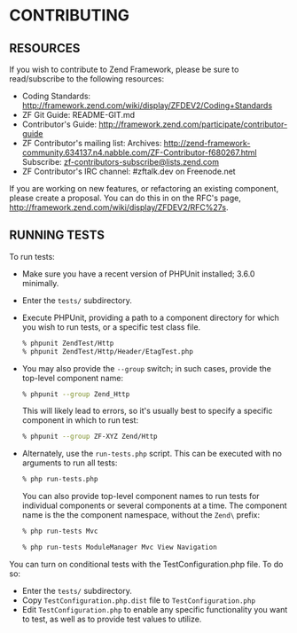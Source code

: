 # CONTRIBUTING

## RESOURCES

If you wish to contribute to Zend Framework, please be sure to
read/subscribe to the following resources:

 -  Coding Standards:
    http://framework.zend.com/wiki/display/ZFDEV2/Coding+Standards
 -  ZF Git Guide:
    README-GIT.md
 -  Contributor's Guide:
    http://framework.zend.com/participate/contributor-guide
 -  ZF Contributor's mailing list:
    Archives: http://zend-framework-community.634137.n4.nabble.com/ZF-Contributor-f680267.html
    Subscribe: zf-contributors-subscribe@lists.zend.com
 -  ZF Contributor's IRC channel:
    #zftalk.dev on Freenode.net

If you are working on new features, or refactoring an existing
component, please create a proposal. You can do this in on the RFC's
page, http://framework.zend.com/wiki/display/ZFDEV2/RFC%27s. 

## RUNNING TESTS

To run tests:

- Make sure you have a recent version of PHPUnit installed; 3.6.0
  minimally.
- Enter the `tests/` subdirectory.
- Execute PHPUnit, providing a path to a component directory for which
  you wish to run tests, or a specific test class file.

  ```sh
  % phpunit ZendTest/Http
  % phpunit ZendTest/Http/Header/EtagTest.php
  ```

- You may also provide the `--group` switch; in such cases, provide the
  top-level component name:

  ```sh
  % phpunit --group Zend_Http
  ```

  This will likely lead to errors, so it's usually best to specify a
  specific component in which to run test:

  ```sh
  % phpunit --group ZF-XYZ Zend/Http
  ```
- Alternately, use the `run-tests.php` script. This can be executed with no
  arguments to run all tests:

  ```sh
  % php run-tests.php
  ```

  You can also provide top-level component names to run tests for individual
  components or several components at a time. The component name is the the
  component namespace, without the `Zend\` prefix:

  ```sh
  % php run-tests Mvc
  ```

  ```sh
  % php run-tests ModuleManager Mvc View Navigation
  ```

You can turn on conditional tests with the TestConfiguration.php file.
To do so:

 -  Enter the `tests/` subdirectory.
 -  Copy `TestConfiguration.php.dist` file to `TestConfiguration.php`
 -  Edit `TestConfiguration.php` to enable any specific functionality you
    want to test, as well as to provide test values to utilize.
